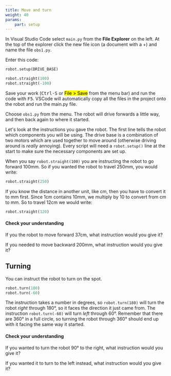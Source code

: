 ```yaml
---
title: Move and turn
weight: 40
params:
    part: setup
---
```

In Visual Studio Code select `main.py` from the **File Explorer** on the left. At the top of the explorer click the new file icon (a document with a +) and name the file `obs1.py`.

Enter this code:

```python
robot.setup(DRIVE_BASE)

robot.straight(100)
robot.straight(-100)
```

Save your work (<kbd>Ctrl-S</kbd> or <mark>File > Save</mark> from the menu bar) and run the code with <kbd>F5</kbd>. VSCode will automatically copy all the files in the project onto the robot and run the main.py file.

Choose `obs1.py` from the menu. The robot will drive forwards a little way, and then back again to where it started.

Let's look at the instructions you gave the robot. The first line tells the robot which components you will be using. The drive base is a combination of two motors which are used together to move around (otherwise driving around is *really* annoying). Every script will need a `robot.setup()` line at the start to make sure the necessary components are set up.

When you say `robot.straight(100)` you are instructing the robot to go forward 100mm. So if you wanted the robot to travel 250mm, you would write:

```python
robot.straight(250)
```

If you know the distance in another unit, like cm, then you have to convert it to mm first. Since 1cm contains 10mm, we multiply by 10 to convert from cm to mm. So to travel 12cm we would write:

```python
robot.straight(120)
```

#### Check your understanding

If you the robot to move forward 37cm, what instruction would you give it?

If you needed to move backward 200mm, what instruction would you give it?

## Turning

You can instruct the robot to turn on the spot.

```python
robot.turn(180)
robot.turn(-60)
```

The instruction takes a number in degrees, so `robot.turn(180)` will turn the robot *right* through 180°, so it faces the direction it just came from. The instruction `robot.turn(-60)` will turn *left* through 60°. Remember that there are 360° in a full circle, so turning the robot through 360° should end up with it facing the same way it started.

#### Check your understanding

If you wanted to turn the robot 90° to the right, what instruction would you give it?

If you wanted it to turn to the left instead, what instruction would you give it?

